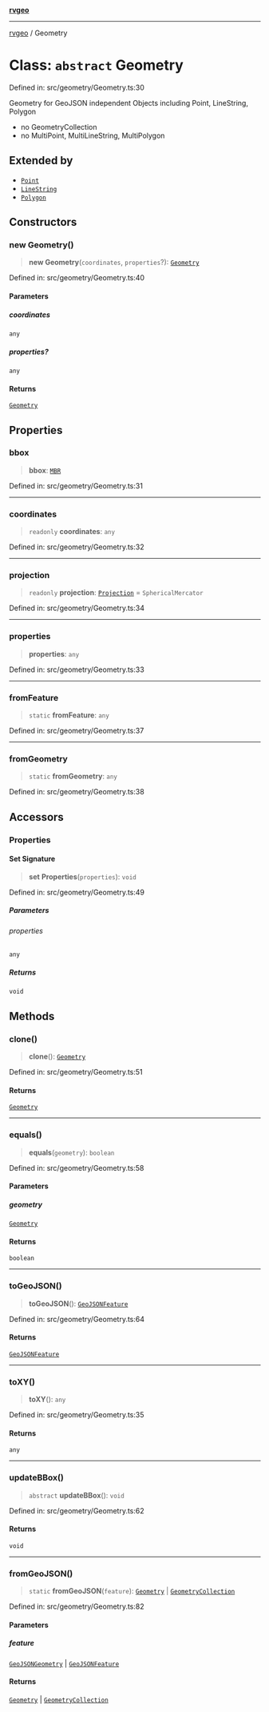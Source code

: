 [**rvgeo**](../README.md)

***

[rvgeo](../globals.md) / Geometry

# Class: `abstract` Geometry

Defined in: src/geometry/Geometry.ts:30

Geometry for GeoJSON independent Objects including Point, LineString, Polygon
- no GeometryCollection
- no MultiPoint, MultiLineString, MultiPolygon

## Extended by

- [`Point`](Point.md)
- [`LineString`](LineString.md)
- [`Polygon`](Polygon.md)

## Constructors

### new Geometry()

> **new Geometry**(`coordinates`, `properties`?): [`Geometry`](Geometry.md)

Defined in: src/geometry/Geometry.ts:40

#### Parameters

##### coordinates

`any`

##### properties?

`any`

#### Returns

[`Geometry`](Geometry.md)

## Properties

### bbox

> **bbox**: [`MBR`](../type-aliases/MBR.md)

Defined in: src/geometry/Geometry.ts:31

***

### coordinates

> `readonly` **coordinates**: `any`

Defined in: src/geometry/Geometry.ts:32

***

### projection

> `readonly` **projection**: [`Projection`](../interfaces/Projection.md) = `SphericalMercator`

Defined in: src/geometry/Geometry.ts:34

***

### properties

> **properties**: `any`

Defined in: src/geometry/Geometry.ts:33

***

### fromFeature

> `static` **fromFeature**: `any`

Defined in: src/geometry/Geometry.ts:37

***

### fromGeometry

> `static` **fromGeometry**: `any`

Defined in: src/geometry/Geometry.ts:38

## Accessors

### Properties

#### Set Signature

> **set** **Properties**(`properties`): `void`

Defined in: src/geometry/Geometry.ts:49

##### Parameters

###### properties

`any`

##### Returns

`void`

## Methods

### clone()

> **clone**(): [`Geometry`](Geometry.md)

Defined in: src/geometry/Geometry.ts:51

#### Returns

[`Geometry`](Geometry.md)

***

### equals()

> **equals**(`geometry`): `boolean`

Defined in: src/geometry/Geometry.ts:58

#### Parameters

##### geometry

[`Geometry`](Geometry.md)

#### Returns

`boolean`

***

### toGeoJSON()

> **toGeoJSON**(): [`GeoJSONFeature`](../interfaces/GeoJSONFeature.md)

Defined in: src/geometry/Geometry.ts:64

#### Returns

[`GeoJSONFeature`](../interfaces/GeoJSONFeature.md)

***

### toXY()

> **toXY**(): `any`

Defined in: src/geometry/Geometry.ts:35

#### Returns

`any`

***

### updateBBox()

> `abstract` **updateBBox**(): `void`

Defined in: src/geometry/Geometry.ts:62

#### Returns

`void`

***

### fromGeoJSON()

> `static` **fromGeoJSON**(`feature`): [`Geometry`](Geometry.md) \| [`GeometryCollection`](GeometryCollection.md)

Defined in: src/geometry/Geometry.ts:82

#### Parameters

##### feature

[`GeoJSONGeometry`](../interfaces/GeoJSONGeometry.md) | [`GeoJSONFeature`](../interfaces/GeoJSONFeature.md)

#### Returns

[`Geometry`](Geometry.md) \| [`GeometryCollection`](GeometryCollection.md)
